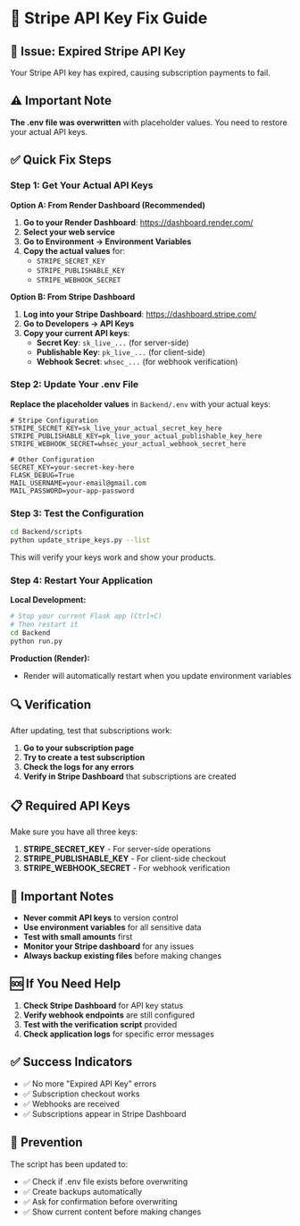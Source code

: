 # 🔧 Stripe API Key Fix Guide

## 🚨 Issue: Expired Stripe API Key

Your Stripe API key has expired, causing subscription payments to fail.

## ⚠️ Important Note

**The .env file was overwritten** with placeholder values. You need to restore your actual API keys.

## ✅ Quick Fix Steps

### Step 1: Get Your Actual API Keys

**Option A: From Render Dashboard (Recommended)**
1. **Go to your Render Dashboard**: https://dashboard.render.com/
2. **Select your web service**
3. **Go to Environment → Environment Variables**
4. **Copy the actual values** for:
   - `STRIPE_SECRET_KEY`
   - `STRIPE_PUBLISHABLE_KEY`
   - `STRIPE_WEBHOOK_SECRET`

**Option B: From Stripe Dashboard**
1. **Log into your Stripe Dashboard**: https://dashboard.stripe.com/
2. **Go to Developers → API Keys**
3. **Copy your current API keys**:
   - **Secret Key**: `sk_live_...` (for server-side)
   - **Publishable Key**: `pk_live_...` (for client-side)
   - **Webhook Secret**: `whsec_...` (for webhook verification)

### Step 2: Update Your .env File

**Replace the placeholder values** in `Backend/.env` with your actual keys:

```env
# Stripe Configuration
STRIPE_SECRET_KEY=sk_live_your_actual_secret_key_here
STRIPE_PUBLISHABLE_KEY=pk_live_your_actual_publishable_key_here
STRIPE_WEBHOOK_SECRET=whsec_your_actual_webhook_secret_here

# Other Configuration
SECRET_KEY=your-secret-key-here
FLASK_DEBUG=True
MAIL_USERNAME=your-email@gmail.com
MAIL_PASSWORD=your-app-password
```

### Step 3: Test the Configuration

```bash
cd Backend/scripts
python update_stripe_keys.py --list
```

This will verify your keys work and show your products.

### Step 4: Restart Your Application

**Local Development:**
```bash
# Stop your current Flask app (Ctrl+C)
# Then restart it
cd Backend
python run.py
```

**Production (Render):**
- Render will automatically restart when you update environment variables

## 🔍 Verification

After updating, test that subscriptions work:

1. **Go to your subscription page**
2. **Try to create a test subscription**
3. **Check the logs for any errors**
4. **Verify in Stripe Dashboard** that subscriptions are created

## 📋 Required API Keys

Make sure you have all three keys:

1. **STRIPE_SECRET_KEY** - For server-side operations
2. **STRIPE_PUBLISHABLE_KEY** - For client-side checkout
3. **STRIPE_WEBHOOK_SECRET** - For webhook verification

## 🚨 Important Notes

- **Never commit API keys** to version control
- **Use environment variables** for all sensitive data
- **Test with small amounts** first
- **Monitor your Stripe dashboard** for any issues
- **Always backup existing files** before making changes

## 🆘 If You Need Help

1. **Check Stripe Dashboard** for API key status
2. **Verify webhook endpoints** are still configured
3. **Test with the verification script** provided
4. **Check application logs** for specific error messages

## ✅ Success Indicators

- ✅ No more "Expired API Key" errors
- ✅ Subscription checkout works
- ✅ Webhooks are received
- ✅ Subscriptions appear in Stripe Dashboard

## 🔧 Prevention

The script has been updated to:
- ✅ Check if .env file exists before overwriting
- ✅ Create backups automatically
- ✅ Ask for confirmation before overwriting
- ✅ Show current content before making changes 